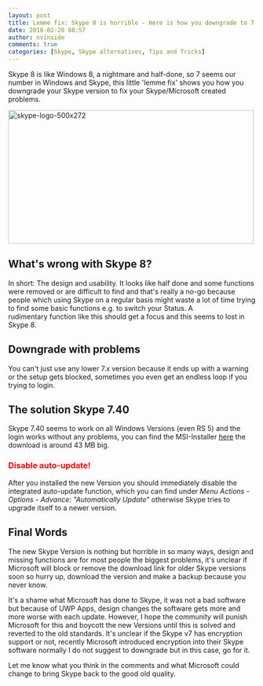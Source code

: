 ```yaml
---
layout: post
title: Lemme fix: Skype 8 is horrible - Here is how you downgrade to 7
date: 2018-02-20 08:57
author: nvinside
comments: true
categories: [Skype, Skype alternatives, Tips and Tricks]
---
```

Skype 8 is like Windows 8, a nightmare and half-done, so 7 seems our number in Windows and Skype, this little 'lemme fix' shows you how you downgrade your Skype version to fix your Skype/Microsoft created problems.

<img class=" size-full wp-image-2929 aligncenter" src="https://chefkochblog.files.wordpress.com/2018/02/skype-logo-500x272.jpg" alt="skype-logo-500x272" width="500" height="272" />

<!--more-->

<h2>What's wrong with Skype 8?</h2>

In short: The design and usability. It looks like half done and some functions were removed or are difficult to find and that's really a no-go because people which using Skype on a regular basis might waste a lot of time trying to find some basic functions e.g. to switch your Status. A rudimentary function like this should get a focus and this seems to lost in Skype 8.

<h2>Downgrade with problems</h2>

You can't just use any lower 7.x version because it ends up with a warning or the setup gets blocked, sometimes you even get an endless loop if you trying to login.

<h2>The solution Skype 7.40</h2>

Skype 7.40 seems to work on all Windows Versions (even RS 5) and the login works without any problems, you can find the MSI-Installer <a href="http://download.skype.com/msi/SkypeSetup_7.40.0.104.msi" target="_blank" rel="noopener">here</a> the download is around 43 MB big.

<h3><span style="color:#ff0000;">Disable auto-update!</span></h3>

After you installed the new Version you should immediately disable the integrated auto-update function, which you can find under <em>Menu Actions - Options - Advance: "Automatically Update" </em>otherwise Skype tries to upgrade itself to a newer version.

<h2>Final Words</h2>

The new Skype Version is nothing but horrible in so many ways, design and missing functions are for most people the biggest problems, it's unclear if Microsoft will block or remove the download link for older Skype versions soon so hurry up, download the version and make a backup because you never know.

It's a shame what Microsoft has done to Skype, it was not a bad software but because of UWP Apps, design changes the software gets more and more worse with each update. However, I hope the community will punish Microsoft for this and boycott the new Versions until this is solved and reverted to the old standards. It's unclear if the Skype v7 has encryption support or not, recently Microsoft introduced encryption into their Skype software normally I do not suggest to downgrade but in this case, go for it.

Let me know what you think in the comments and what Microsoft could change to bring Skype back to the good old quality.
